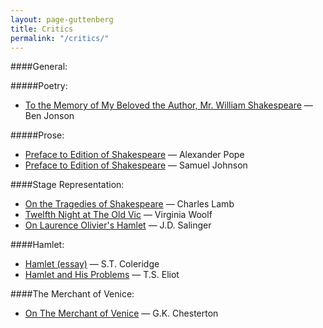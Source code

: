 ```yaml
---
layout: page-guttenberg
title: Critics
permalink: "/critics/"
---
```


####General:

#####Poetry:

* [To the Memory of My Beloved the Author, Mr. William Shakespeare](/jonson.elegy/) — Ben Jonson


#####Prose:

* [Preface to Edition of Shakespeare](/pope.preface/) — Alexander Pope
* [Preface to Edition of Shakespeare](/johnson.preface/) — Samuel Johnson



####Stage Representation:

* [On the Tragedies of Shakespeare](/lamb.stage/) — Charles Lamb
* [Twelfth Night at The Old Vic](/woolf.stage/) — Virginia Woolf
* [On Laurence Olivier's Hamlet](/stage.salinger/) — J.D. Salinger



####Hamlet:

* [Hamlet (essay)](/coleridge.hamlet.essay/) — S.T. Coleridge
* [Hamlet and His Problems](/eliot.hamlet/) — T.S. Eliot



####The Merchant of Venice:
* [On The Merchant of Venice](/chesterton.themerchantofvenice/) — G.K. Chesterton
